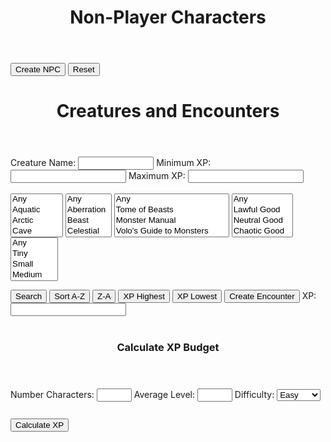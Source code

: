 <!-- Created by Nicole Walter -->
<html>
<head>
<link rel="shortcut icon" type="image/png" href="favicon.png">
<style>
body {
margin-bottom: 200%;
}

input[type=number]{
    width: 70px;
} 

/* Box styles */
.creatureDisplay {
border: none;
padding: 5px;
font: 14 courier-new;
width: 750px;
height: 250px;
overflow: scroll;
}

.npcDisplay {
border: none;
padding: 5px;
font: 14 courier-new;
width: 600px;
height: 300px;
overflow: scroll;
}

/* Scrollbar styles */
::-webkit-scrollbar {
width: 5px;
height: 5px;
}

::-webkit-scrollbar-track {
border: 1px solid black;
border-radius: 5px;
}

::-webkit-scrollbar-thumb {
background: black;  
border-radius: 5px;
}

::-webkit-scrollbar-thumb:hover {
background: #88ba1c;  
}
	
table {
  font-family: arial, sans-serif;
  border-collapse: collapse;
  width: 100%;
}

td, th {
  border: 1px solid #dddddd;
  text-align: left;
  padding: 8px;
}

tr:nth-child(even) {
  background-color: #dddddd;
}
</style>
</head>
<body>
<header>
<h1>Non-Player Characters</h1>
</header>

<form>

</form>
  <button onclick="newNPC()">Create NPC</button>
  <button onclick="resetNPCs()">Reset</button>
  <p class="npcDisplay" id="npcs"></p>
<script>

//credit https://github.com/rigoneri/indefinite-article.js
/*
 * indefinite-article.js v1.0.0, 12-18-2011
 * 
 * @author: Rodrigo Neri (@rigoneri)
 * 
 * (The MIT License)
 * 
 * Permission is hereby granted, free of charge, to any person obtaining a copy
 * of this software and associated documentation files (the "Software"), to deal
 * in the Software without restriction, including without limitation the rights
 * to use, copy, modify, merge, publish, distribute, sublicense, and/or sell
 * copies of the Software, and to permit persons to whom the Software is
 * furnished to do so, subject to the following conditions:
 * 
 * The above copyright notice and this permission notice shall be included in
 * all copies or substantial portions of the Software.
 * 
 * THE SOFTWARE IS PROVIDED "AS IS", WITHOUT WARRANTY OF ANY KIND, EXPRESS OR
 * IMPLIED, INCLUDING BUT NOT LIMITED TO THE WARRANTIES OF MERCHANTABILITY,
 * FITNESS FOR A PARTICULAR PURPOSE AND NONINFRINGEMENT. IN NO EVENT SHALL THE
 * AUTHORS OR COPYRIGHT HOLDERS BE LIABLE FOR ANY CLAIM, DAMAGES OR OTHER
 * LIABILITY, WHETHER IN AN ACTION OF CONTRACT, TORT OR OTHERWISE, ARISING FROM,
 * OUT OF OR IN CONNECTION WITH THE SOFTWARE OR THE USE OR OTHER DEALINGS IN
 * THE SOFTWARE. 
 */ 
 function determineArticle(phrase) {
        
    // Getting the first word 
    var match = /\w+/.exec(phrase);
    if (match)
        var word = match[0];
    else
        return "an";
    
    var l_word = word.toLowerCase();
    // Specific start of words that should be preceeded by 'an'
    var alt_cases = ["honest", "hour", "hono"];
    for (var i in alt_cases) {
        if (l_word.indexOf(alt_cases[i]) == 0)
            return "an";
    }
    
    // Single letter word which should be preceeded by 'an'
    if (l_word.length == 1) {
        if ("aedhilmnorsx".indexOf(l_word) >= 0)
            return "an";
        else
            return "a";
    }
    
    // Capital words which should likely be preceeded by 'an'
    if (word.match(/(?!FJO|[HLMNS]Y.|RY[EO]|SQU|(F[LR]?|[HL]|MN?|N|RH?|S[CHKLMNPTVW]?|X(YL)?)[AEIOU])[FHLMNRSX][A-Z]/)) {
        return "an";
    }
    
    // Special cases where a word that begins with a vowel should be preceeded by 'a'
    regexes = [/^e[uw]/, /^onc?e\b/, /^uni([^nmd]|mo)/, /^u[bcfhjkqrst][aeiou]/]
    for (var i in regexes) {
        if (l_word.match(regexes[i]))
            return "a"
    }
    
    // Special capital words (UK, UN)
    if (word.match(/^U[NK][AIEO]/)) {
        return "a";
    }
    else if (word == word.toUpperCase()) {
        if ("aedhilmnorsx".indexOf(l_word[0]) >= 0)
            return "an";
        else 
            return "a";
    }
    
    // Basic method of words that begin with a vowel being preceeded by 'an'
    if ("aeiou".indexOf(l_word[0]) >= 0)
        return "an";
    
    // Instances where y follwed by specific letters is preceeded by 'an'
    if (l_word.match(/^y(b[lor]|cl[ea]|fere|gg|p[ios]|rou|tt)/))
        return "an";
    
    return "a";
}

//credit https://github.com/Edwin-Pratt/js-markov
/*
MIT License

Copyright (c) 2019 Edwin Pratt

Permission is hereby granted, free of charge, to any person obtaining a copy
of this software and associated documentation files (the "Software"), to deal
in the Software without restriction, including without limitation the rights
to use, copy, modify, merge, publish, distribute, sublicense, and/or sell
copies of the Software, and to permit persons to whom the Software is
furnished to do so, subject to the following conditions:

The above copyright notice and this permission notice shall be included in all
copies or substantial portions of the Software.

THE SOFTWARE IS PROVIDED "AS IS", WITHOUT WARRANTY OF ANY KIND, EXPRESS OR
IMPLIED, INCLUDING BUT NOT LIMITED TO THE WARRANTIES OF MERCHANTABILITY,
FITNESS FOR A PARTICULAR PURPOSE AND NONINFRINGEMENT. IN NO EVENT SHALL THE
AUTHORS OR COPYRIGHT HOLDERS BE LIABLE FOR ANY CLAIM, DAMAGES OR OTHER
LIABILITY, WHETHER IN AN ACTION OF CONTRACT, TORT OR OTHERWISE, ARISING FROM,
OUT OF OR IN CONNECTION WITH THE SOFTWARE OR THE USE OR OTHER DEALINGS IN THE
SOFTWARE.
*/
class Markov {
  constructor (type = 'text') {
    // The type of values
    if (type === 'text') {
      this.type = type
    } else if (type === 'numeric') {
      this.type = type
    } else {
      throw new Error(
        'The Markov Chain can only accept the following types: numeric or text'
      )
    }

    // This is an array that will hold all of our states
    this.states = []

    // This is an object which will contain a list of each possible outcome
    this.possibilities = {}

    // This variable holds the order
    this.order = 3

    if (this.type === 'text') {
      // This array will keep track of all the possible ways to start a sentence
      this.start = []
    }
  }

  // Add a single state or states
  addStates (state) {
    if (Array.isArray(state)) {
      this.states = Array.from(state)
    } else {
      this.states.push(state)
    }
  }

  // Clear the Markov Chain completely
  clearChain () {
    this.states = []

    if (this.type === 'text') {
      this.start = []
    }

    this.possibilities = {}
    this.order = 3
  }

  // Clear the states
  clearState () {
    this.states = []

    if (this.type === 'text') {
      this.start = []
    }
  }

  // Clear the possibilities
  clearPossibilities () {
    this.possibilities = {}
  }

  // Get the states
  getStates () {
    return this.states
  }

  // Set the order
  setOrder (order = 3) {
    if (typeof order !== 'number') {
      console.error('Markov.setOrder: Order is not a number. Defaulting to 3.')
      order = 3
    }

    if (order <= 0) {
      console.error(
        'Markov.setOrder: Order is not a positive number. Defaulting to 3.'
      )
    }

    if (this.type === 'numeric') {
      console.warn(
        'The Markov Chain only accepts numerical data. Therefore, the order does not get used.\nThe order may be used by you to simulate an ID for the Markov Chain if required'
      )
    }

    this.order = order
  }

  // Get the order
  getOrder () {
    if (this.type === 'numeric') {
      console.warn(
        'The Markov Chain only accepts numerical data. Therefore, the order does not get used.\nThe order may be used by you to simulate an ID for the Markov Chain if required'
      )
    }

    return this.order
  }

  // Get the whole list of possibilities or a single possibility
  getPossibilities (possibility) {
    if (possibility) {
      if (this.possibilities[possibility] !== undefined) {
        return this.possibilities[possibility]
      } else {
        throw new Error('There is no such possibility called ' + possibility)
      }
    } else {
      return this.possibilities
    }
  }

  // Train the markov chain
  train (order) {
    this.clearPossibilities()

    if (order) {
      this.order = order
    }

    if (this.type === 'text') {
      for (let i = 0; i < this.states.length; i++) {
        this.start.push(this.states[i].substring(0, this.order))

        for (let j = 0; j <= this.states[i].length - this.order; j++) {
          const gram = this.states[i].substring(j, j + this.order)

          if (!this.possibilities[gram]) {
            this.possibilities[gram] = []
          }

          this.possibilities[gram].push(this.states[i].charAt(j + this.order))
        }
      }
    } else if (this.type === 'numeric') {
      for (let i = 0; i < this.states.length; i++) {
        const { state, predictions } = this.states[i]

        if (!this.possibilities[state]) {
          this.possibilities[state] = []
        }

        this.possibilities[state].push(...predictions)
      }
    }
  }

  // Generate output
  generateRandom (chars = 15) {
    if (this.type === 'text') {
      const startingState = this.random(this.start, 'array')
      let result = startingState
      let current = startingState
      let next = ''

      for (let i = 0; i < chars - this.order; i++) {
        next = this.random(this.possibilities[current], 'array')

        if (!next) {
          break
        }

        result += next
        current = result.substring(result.length - this.order, result.length)
      }

      return result
    } else if (this.type === 'numeric') {
      const possibilities = []

      for (let i = 0; i < chars; ++i) {
        const key = this.random(this.possibilities, 'object')

        if (Math.random() < 0.5) {
          possibilities.push(parseInt(key))
        } else {
          possibilities.push(parseInt(this.predict(key)))
        }
      }

      return possibilities
    }
  }

  // Generate a random value
  random (obj, type) {
    if (Array.isArray(obj) && type === 'array') {
      const index = Math.floor(Math.random() * obj.length)

      return obj[index]
    }

    if (typeof obj === 'object' && type === 'object') {
      const keys = Object.keys(obj)
      const index = Math.floor(Math.random() * keys.length)

      return keys[index]
    }
  }

  // Predict outcome - numeric only (might be a TODO)
  predict (value) {
    if (this.type === 'numeric') {
      if (this.possibilities[value]) {
        return this.random(this.possibilities[value], 'array')
      } else {
        console.error('The markov chain could not find a possibility')
      }
    } else {
      throw new Error(
        'The predict function only works with numerical values - for now'
      )
    }
  }

  getType () {
    return this.type
  }

  setType (type = 'text') {
    if (type === 'text' || type === 'numeric') {
      this.clearChain()
      this.type = type
    } else {
      throw new Error('Invalid type: ' + type)
    }
  }
}

function trainMarkovChain(strings){
    
    var splitstrings = [];
    
    for(var i = 0;i < strings.length;i++){
    	splitstrings.push(String(strings[i].split("").join(" ")));
    }
        
    var markov = new Markov();

    // Add some states
    markov.addStates(splitstrings);

    // Train the Markov Chain
    markov.train();

	return markov;    
}
		
function truncateString(str, num) {
	if (str.length <= num) {
 	   return str
  	}
  	return str.slice(0, num);
}

function generateWord(markov, numberwords, proper, maxlen, minlen){

	function generateWord(){
		var word = markov.generateRandom(100).replaceAll(",", "").replaceAll(" ", ""); 
		while(word.length < minlen){
			word += markov.generateRandom(100).replaceAll(",", "").replaceAll(" ", "");
		}
		
		word = truncateString(word, maxlen);

		if(proper){
			word = word.toLowerCase();
			return capitalize(word);
		} else{
			return word;
		}
    }
    
	var output = [];

	if(numberwords == 1){
    	output.push(generateWord());
    } else {
    	for(var j=0;j<numberwords;j++){
        	output.push(generateWord());
        }
    }
    
    return output;
}

var stats = [
    "STR",
    "DEX",
    "CON",
    "INT",
    "WIS",
    "CHA",
    "BEA"
];

function generateStats(){
	var numberstats = returnRandom([1, 2, 3]);
    
    var mystats = Array.from(stats);
    
    var chosenstats = [];
    for(var x=0;x<numberstats;x++){
		var chosenstat = returnRandom(mystats);
        mystats = removeValue(mystats, chosenstat);
        chosenstats.push(chosenstat);
    }
    
    for(var y=0;y<chosenstats.length;y++){
    	var modifier = returnRandom(["+4", "+3", "+2", "+1", "-1", "-2", "-3", "-4"]);
        chosenstats[y] += " " + modifier;
    }
    
    function statOrdinal(stat){
    	if(stat.includes("STR")){
        	return 1;
        }else if(stat.includes("DEX")){
        	return 2;
        }else if(stat.includes("CON")){
        	return 3;
        }else if(stat.includes("INT")){
        	return 4;
        }else if(stat.includes("WIS")){
        	return 5;
        }else if(stat.includes("CHA")){
        	return 6;
        }else if(stat.includes("BEA")){
        	return 7;
        }else{
        	return 0;
        }
    }
    
    var output = chosenstats.sort(function(a, b){return statOrdinal(a) - statOrdinal(b)});
    
    return output.join(" / ");
}

//all global npc variables (global so they are only loaded once) go here
var sexualities = ["Ace", "Heterosexual", "Bicurious", "Bisexual", "Pansexual", "Androphilic", "Gynephillic", "Homosexual", "Demisexual", "Queer", "Questioning", "Sapiosexual", "Manasexual", "Chaser", "Graysexual"];
var genders = ["Male", "Female", "Genderqueer"];
var ages = ["Young","Middle-Aged","Old"];
var traits = loadFile("FILES\\NPC\\" + "TRAITS" + ".txt").split("<br>");
var ideals = loadFile("FILES\\NPC\\" + "IDEALS" + ".txt").split("<br>");
var emotions = loadFile("FILES\\NPC\\" + "EMOTIONS" + ".txt").split("<br>");
var locales = loadFile("FILES\\NPC\\" + "LOCALES" + ".txt").split("<br>");
var activities = loadFile("FILES\\NPC\\" + "ACTIVITIES" + ".txt").split("<br>");
var trades = loadFile("FILES\\NPC\\" + "TRADES" + ".txt").split("<br>");
var races = loadFile("FILES\\NPC\\" + "RACES" + ".txt").split("<br>");

//load languages
var lang_raw_human = loadFile("FILES\\NPC\\LANGUAGES\\" + "HUMAN" + ".txt").split("<br>");
var lang_raw_elvish = loadFile("FILES\\NPC\\LANGUAGES\\" + "ELVISH" + ".txt").split("<br>");
var lang_raw_aasimar = loadFile("FILES\\NPC\\LANGUAGES\\" + "AASIMAR" + ".txt").split("<br>");
var lang_raw_beastfolk = loadFile("FILES\\NPC\\LANGUAGES\\" + "BEASTFOLK" + ".txt").split("<br>");
var lang_raw_dragonborn = loadFile("FILES\\NPC\\LANGUAGES\\" + "DRAGONBORN" + ".txt").split("<br>");
var lang_raw_dwarvish = loadFile("FILES\\NPC\\LANGUAGES\\" + "DWARVISH" + ".txt").split("<br>");
var lang_raw_firbolg = loadFile("FILES\\NPC\\LANGUAGES\\" + "FIRBOLG" + ".txt").split("<br>");
var lang_raw_genasi = loadFile("FILES\\NPC\\LANGUAGES\\" + "GENASI" + ".txt").split("<br>");
var lang_raw_gith = loadFile("FILES\\NPC\\LANGUAGES\\" + "GITH" + ".txt").split("<br>");
var lang_raw_gnomish = loadFile("FILES\\NPC\\LANGUAGES\\" + "GNOMISH" + ".txt").split("<br>");
var lang_raw_goblinoid = loadFile("FILES\\NPC\\LANGUAGES\\" + "GOBLINOID" + ".txt").split("<br>");
var lang_raw_goliath = loadFile("FILES\\NPC\\LANGUAGES\\" + "GOLIATH" + ".txt").split("<br>");
var lang_raw_halfling = loadFile("FILES\\NPC\\LANGUAGES\\" + "HALFLING" + ".txt").split("<br>");
var lang_raw_kenku = loadFile("FILES\\NPC\\LANGUAGES\\" + "KENKU" + ".txt").split("<br>");
var lang_raw_kobold = loadFile("FILES\\NPC\\LANGUAGES\\" + "KOBOLD" + ".txt").split("<br>");
var lang_raw_lizardfolk = loadFile("FILES\\NPC\\LANGUAGES\\" + "LIZARDFOLK" + ".txt").split("<br>");
var lang_raw_orcish = loadFile("FILES\\NPC\\LANGUAGES\\" + "ORCISH" + ".txt").split("<br>");
var lang_raw_shifter = loadFile("FILES\\NPC\\LANGUAGES\\" + "SHIFTER" + ".txt").split("<br>");
var lang_raw_tabaxi = loadFile("FILES\\NPC\\LANGUAGES\\" + "TABAXI" + ".txt").split("<br>");
var lang_raw_tiefling = loadFile("FILES\\NPC\\LANGUAGES\\" + "TIEFLING" + ".txt").split("<br>");
var lang_raw_triton = loadFile("FILES\\NPC\\LANGUAGES\\" + "TRITON" + ".txt").split("<br>");
var lang_raw_warforged = loadFile("FILES\\NPC\\LANGUAGES\\" + "WARFORGED" + ".txt").split("<br>");
var lang_raw_yuanti = loadFile("FILES\\NPC\\LANGUAGES\\" + "YUAN TI" + ".txt").split("<br>");


//generate language changes
var lang_human = trainMarkovChain(lang_raw_human);
var lang_elvish = trainMarkovChain(lang_raw_elvish);
var lang_aasimar = trainMarkovChain(lang_raw_aasimar);
var lang_beastfolk = trainMarkovChain(lang_raw_beastfolk);
var lang_dragonborn = trainMarkovChain(lang_raw_dragonborn);
var lang_dwarvish = trainMarkovChain(lang_raw_dwarvish);
var lang_firbolg = trainMarkovChain(lang_raw_firbolg);
var lang_genasi = trainMarkovChain(lang_raw_genasi);
var lang_gith = trainMarkovChain(lang_raw_gith);
var lang_gnomish = trainMarkovChain(lang_raw_gnomish);
var lang_goblinoid = trainMarkovChain(lang_raw_goblinoid);
var lang_goliath = trainMarkovChain(lang_raw_goliath);
var lang_halfling = trainMarkovChain(lang_raw_halfling);
var lang_kenku = trainMarkovChain(lang_raw_kenku);
var lang_kobold = trainMarkovChain(lang_raw_kobold);
var lang_lizardfolk = trainMarkovChain(lang_raw_lizardfolk);
var lang_orcish = trainMarkovChain(lang_raw_orcish);
var lang_shifter = trainMarkovChain(lang_raw_shifter);
var lang_tabaxi = trainMarkovChain(lang_raw_tabaxi);
var lang_tiefling = trainMarkovChain(lang_raw_tiefling);
var lang_triton = trainMarkovChain(lang_raw_triton);
var lang_warforged = trainMarkovChain(lang_raw_warforged);
var lang_yuanti = trainMarkovChain(lang_raw_yuanti);

//determine name by race
function determineName(primaryrace){
	var output = [];
    
	switch(primaryrace){
    	case "Dwarf":
        	output = generateWord(lang_dwarvish, 2, true, 15, 10);
            	break;
	case "Elf":
		output = generateWord(lang_elvish, 3, true, 20, 10);
		break;
	case "Halfling":
		output = generateWord(lang_halfling, 4, true, 10, 5);
		break;
	case "Human":
		output = generateWord(lang_human, 3, true, 15, 3);
		break;
	case "Dragonborn":
		output = generateWord(lang_dragonborn, 2, true, 20, 15);
		break;
	case "Gnome":
		output = generateWord(lang_gnome, 1, true, 30, 5);
		break;
	case "Aasimar":
		output = generateWord(lang_aasimar, 1, true, 25, 5);
		break;
	case "Tiefling":
		output = generateWord(lang_tiefling, 1, true, 25, 5);
		break;
	case "Shifter":
		output = generateWord(lang_shifter, 2, true, 20, 5);
		break;
	case "Gith":
		output = generateWord(lang_gith, 2, true, 20, 5);
		break;
	case "Firbolg":
		output = generateWord(lang_firbolg, 2, true, 20, 5);
		break;
	case "Goliath":
		output = generateWord(lang_goliath, 2, true, 20, 5);
		break;
	case "Kenku":
		output = generateWord(lang_kenku, 2, true, 20, 5);
		break;
	case "Lizardfolk":
		output = generateWord(lang_lizardfolk, 2, true, 20, 5);
		break;
	case "Tabaxi":
		output = generateWord(lang_tabaxi, 2, true, 20, 5);
		break;
	case "Triton":
		output = generateWord(lang_triton, 2, true, 20, 5);
		break;
	case "Goblinoid":
		output = generateWord(lang_goblinoid, 5, true, 6, 3);
		break;
	case "Kobold":
		output = generateWord(lang_kobold, 2, true, 20, 5);
		break;
	case "Yuan Ti":
		output = generateWord(lang_yuanti, 2, true, 20, 10);
		break;
	case "Orc":
		output = generateWord(lang_orcish, 2, true, 20, 5);
		break;
	case "Warforged":
		output = generateWord(lang_warforged, 2, true, 20, 5);
		break;
	case "Beastfolk":
		output = generateWord(lang_beastfolk, 2, true, 20, 5);
		break;
	case "Genasi":
		output = generateWord(lang_genasi, 2, true, 20, 5);
		break;	
    	default:
        	output = generateWord(lang_human, 2, true, 12, 2);
    }
    
    return output.join(" ");
}

function constructNPC(){
	/*
     NPC Design
      /Name
      /Trait /Age /Sexuality /Gender /Race
      /Stats, Values /Ideal, Feels /Emotion
      Born /Locale, grew up /Activity, currently works as a /Trade
    */

	//pick a random trait / age / sexuality / gender
    var trait = returnRandom(traits).toLowerCase();
    var age = returnRandom(ages).toLowerCase();
    var sexuality = returnRandom(sexualities).toLowerCase();
    var gender = returnRandom(genders).toLowerCase();
    
    //pick a random race
	var race = returnRandom(races);
    
    var primaryrace = race.split("-")[0];
    var descriprace = race.split("-")[1];
	
    var name = determineName(primaryrace);

	//generate stats
    var stats = generateStats();
    
    //pick a random ideal / emotion / locale / activity / trade
    var ideal = returnRandom(ideals).toLowerCase();
    var emotion = returnRandom(emotions).toLowerCase();
    var locale = returnRandom(locales);
    var activity = returnRandom(activities);
    var trade = returnRandom(trades).toLowerCase();
    trade = determineArticle(trade) + " " + trade;
	
	return name + "<br>" + trait + " " + age + " " + sexuality + " " + gender + " " + descriprace + "<br>" + "Values " + ideal + " | Feels " + emotion + " | " + stats + "<br>" + "Born " + locale + ", grew up " + activity + ", currently is " + trade + ".";
}

function newNPC(){	
    var output = constructNPC();
    
    var current = document.getElementById("npcs").innerHTML;
    
    document.getElementById("npcs").innerHTML = output + "<br><br>" + current;
}

function resetNPCs(){
	document.getElementById("npcs").innerHTML = "";
}

function removeValue(array, value){
	var output = [];
    
    for(var t=0;t<array.length;t++){
    	if(array[t] == value){
        	//dont keep it	
        }else{
        	output.push(array[t]);
        }
    }
    
    return output;
}

function returnRandom(array){
	return array[Math.floor(Math.random() * array.length)];
}

function capitalize(string){
	return string.charAt(0).toUpperCase() + string.slice(1);
}

function isEmpty(value){
  return (value == null || value.length === 0);
}

function calculateXP() {
  var level = document.getElementById("level").value;
  var numchar = document.getElementById("numchar").value;
  var difficulty = document.getElementById("difficulty").value;
  var xp = "";
  
  function easyXP(){
	switch(level) {
		case "1":
			return (25 * numchar);
			break;
		case "2":
			return (50 * numchar);
			break;
		case "3":
			return (75 * numchar);
			break;
		case "4":
			return (125 * numchar);
			break;
		case "5":
			return (250 * numchar);
			break;
		case "6":
			return (300 * numchar);
			break;
		case "7":
			return (350 * numchar);
			break;
		case "8":
			return (450 * numchar);
			break;
		case "9":
			return (550 * numchar);
			break;
		case "10":
			return (600 * numchar);
			break;
		case "11":
			return (800 * numchar);
			break;
		case "12":
			return (1000 * numchar);
			break;
		case "13":
			return (1100 * numchar);
			break;
		case "14":
			return (1250 * numchar);
			break;
		case "15":
			return (1400 * numchar);
			break;
		case "16":
			return (1600 * numchar);
			break;
		case "17":
			return (2000 * numchar);
			break;
		case "18":
			return (2100 * numchar);
			break;
		case "19":
			return (2400 * numchar);
			break;
		case "20":
			return (2800 * numchar);
			break;
		default: 
			return 0;
	 }
	}
	
	function mediumXP(){
	switch(level) {
		case "1":
			return (50 * numchar);
			break;
		case "2":
			return (100 * numchar);
			break;
		case "3":
			return (150 * numchar);
			break;
		case "4":
			return (250 * numchar);
			break;
		case "5":
			return (500 * numchar);
			break;
		case "6":
			return (600 * numchar);
			break;
		case "7":
			return (750 * numchar);
			break;
		case "8":
			return (900 * numchar);
			break;
		case "9":
			return (1100 * numchar);
			break;
		case "10":
			return (1200 * numchar);
			break;
		case "11":
			return (1600 * numchar);
			break;
		case "12":
			return (2000 * numchar);
			break;
		case "13":
			return (2200 * numchar);
			break;
		case "14":
			return (2500 * numchar);
			break;
		case "15":
			return (2800 * numchar);
			break;
		case "16":
			return (3200 * numchar);
			break;
		case "17":
			return (3900 * numchar);
			break;
		case "18":
			return (4200 * numchar);
			break;
		case "19":
			return (4900 * numchar);
			break;
		case "20":
			return (5700 * numchar);
			break;
		default: 
			return 0;
	 }
	}
	
	function hardXP(){
	switch(level) {
		case "1":
			return (75 * numchar);
			break;
		case "2":
			return (150 * numchar);
			break;
		case "3":
			return (225 * numchar);
			break;
		case "4":
			return (375 * numchar);
			break;
		case "5":
			return (750 * numchar);
			break;
		case "6":
			return (900 * numchar);
			break;
		case "7":
			return (1100 * numchar);
			break;
		case "8":
			return (1400 * numchar);
			break;
		case "9":
			return (1600 * numchar);
			break;
		case "10":
			return (1900 * numchar);
			break;
		case "11":
			return (2400 * numchar);
			break;
		case "12":
			return (3000 * numchar);
			break;
		case "13":
			return (3400 * numchar);
			break;
		case "14":
			return (3800 * numchar);
			break;
		case "15":
			return (4300 * numchar);
			break;
		case "16":
			return (4800 * numchar);
			break;
		case "17":
			return (5900 * numchar);
			break;
		case "18":
			return (6300 * numchar);
			break;
		case "19":
			return (7300 * numchar);
			break;
		case "20":
			return (8500 * numchar);
			break;
		default: 
			return 0;
	 }
	}
	
	function deadlyXP(){
	switch(level) {
		case "1":
			return (100 * numchar);
			break;
		case "2":
			return (200 * numchar);
			break;
		case "3":
			return (400 * numchar);
			break;
		case "4":
			return (500 * numchar);
			break;
		case "5":
			return (1100 * numchar);
			break;
		case "6":
			return (1400 * numchar);
			break;
		case "7":
			return (1700 * numchar);
			break;
		case "8":
			return (2100 * numchar);
			break;
		case "9":
			return (2400 * numchar);
			break;
		case "10":
			return (2800 * numchar);
			break;
		case "11":
			return (3600 * numchar);
			break;
		case "12":
			return (4500 * numchar);
			break;
		case "13":
			return (5100 * numchar);
			break;
		case "14":
			return (5700 * numchar);
			break;
		case "15":
			return (6400 * numchar);
			break;
		case "16":
			return (7200 * numchar);
			break;
		case "17":
			return (8800 * numchar);
			break;
		case "18":
			return (9500 * numchar);
			break;
		case "19":
			return (10900 * numchar);
			break;
		case "20":
			return (12700 * numchar);
			break;
		default: 
			return 0;
	 }
	}
  
  switch(difficulty){
     case "Easy":
        xp = easyXP();
        break;
     case "Medium":
        xp = mediumXP();
        break;
     case "Hard":
     	xp = hardXP();
        break;
     case "Deadly":
     	xp = deadlyXP();
        break;
     default: 
     	xp = 0;
  };
  document.getElementById("xpbudget").innerHTML = xp + " XP";
  document.getElementById("encounterxp").value = xp;
}

function loadFile(filePath){
	  var result = null;
	  var xmlhttp = new XMLHttpRequest();
	  xmlhttp.open("GET", filePath, false);
	  xmlhttp.send();
	  if (xmlhttp.status==200) {
		result = xmlhttp.responseText;
	  }
	  result = result.split("/");
	  var output = "";
	  var i;
	  for (i = 0; i < result.length; i++) {
	    var linebreak = "";
	    if(i == result.length-1){
	    	linebreak = "";
	    }else{
	    	linebreak = "<br>";
	    }
	    output += result[i] + linebreak;
	  }
	  return output;
}

function creatureSearch(){
	document.getElementById("totalEncounterXP").innerHTML = "";

	var output = "";
    
    var selectElement = document.getElementById('environment');
	var environments = Array.from(selectElement.selectedOptions).map(option => option.value);
    
    if(environments.length == 0){
    	environments = [
		"Aquatic",
		"Arctic",
		"Cave",
		"Coast",
		"Desert",
		"Dungeon",
		"Forest",
		"Grassland",
		"Mountain",
		"Planar",
		"Ruins",
		"Swamp",
		"Underground",
		"Urban"
		]
   	 }
    
	for (var i = 0; i < environments.length; i++) {
    		var filename = "FILES\\CREATURES\\" + environments[i].toUpperCase() + ".txt";
		output += loadFile(filename).replaceAll("|", " | ");
	}
	
	var deduped = output.split("<br>");
	output = deduped.filter(function(value, index, self) { 
	    return self.indexOf(value) === index;
	});
    
    var tofilter = Array.from(output);
	var filtered = new Array();
    
    for (var j = 0; j < tofilter.length; j++) {
    	var creature = tofilter[j].split(" | ");
        var name = String(creature[0]);
        var size = String(creature[1]);
        var type = String(creature[2]);
        var alignment = String(creature[3]);
        var xp = String(creature[4]);
        var book = String(creature[5]);
        
        var xpint = parseInt(xp.replaceAll(",", ""));
	var typewithoutsubtype = type.split("(")[0];
        var bookwithoutpage = String(book.split("p.")[0]);
        
        if(
        	filterName(name.toLowerCase()) ||
            filterXP(xpint) ||
            filterType(typewithoutsubtype.slice().trim()) ||
            filterBook(bookwithoutpage.slice().trim()) ||
            filterAlignment(alignment.slice().trim()) ||
            filterSize(size.slice().trim()) ||
            isEmpty(name)
        ){
        	continue;
        }
        
        var newcreature = [name, size, type, alignment, xp, book];
        filtered.push(newcreature.join(" | "));
    }
    
    output = filtered;
	document.getElementById("creatures").innerHTML = output.join("<br>");
}

//if filter returns true, we do filter the row
function filterName(name){
	var namefilter = String(document.getElementById("crname").value).slice(0).toLowerCase();
    if (isEmpty(name) || 
    	isEmpty(namefilter) ||
		name.includes(namefilter)        
        ){
    	return false;
    } else {
    	return true;
    }
}

//filter row if minxp is not null && less than xp
//same in reverse for maxxp
function filterXP(xp){
	var minxp = document.getElementById("minxp").value;
    var maxxp = document.getElementById("maxxp").value;
    
    if(!isEmpty(minxp) && minxp > xp) {
    	return true;
    }
    
    if(!isEmpty(maxxp) && maxxp < xp) {
    	return true;
    }
    
	return false;
}

//filter if the typefilters are not null, and the type is not included
function filterType(type){
    var typefilters = Array.from(document.getElementById('creaturetype').selectedOptions).map(({ value }) => value).join(",");
    
    if(!isEmpty(typefilters) && !(typefilters.includes(type))) {
    	return true;
    }
    
    return false;
}

function filterBook(book){
	var bookfilters = Array.from(document.getElementById('book').selectedOptions).map(({ value }) => value).join(",").trim();
    
    if(!isEmpty(bookfilters) && !(bookfilters.includes(book))) {
    	return true;
    }
    
    return false;
}

function filterAlignment(alignment){
	var alignmentfilters = Array.from(document.getElementById('alignment').selectedOptions).map(({ value }) => value).join(",").trim();
    
    if(!isEmpty(alignmentfilters) && !(alignmentfilters.includes(alignment))) {
    	return true;
    }
    
    return false;
}

function filterSize(size){
	var sizefilters = Array.from(document.getElementById('size').selectedOptions).map(({ value }) => value).join(",").trim();
    
    if(!isEmpty(sizefilters) && !(sizefilters.includes(size))) {
    	return true;
    }
    
    return false;
}

function sortAlphabeticallyAscending(){
	var output = document.getElementById("creatures").innerHTML.split("<br>");
    
    output = output.sort();
    
    document.getElementById("creatures").innerHTML = output.join("<br>");
}

function sortAlphabeticallyDescending(){
	var output = document.getElementById("creatures").innerHTML.split("<br>");
    
    output = output.sort().reverse();
    
    document.getElementById("creatures").innerHTML = output.join("<br>");
}

function sortXP(ascending){
	var creatures = document.getElementById("creatures").innerHTML.split("<br>");
    
    var splitapart = [];
    for (var j = 0; j < creatures.length; j++) {
    	var creature = creatures[j].split(" | ");
        splitapart.push(creature);
    }
    
    splitapart = splitapart.sort(function(a, b) {
      return parseInt(a[4].replace(",", "")) - parseInt(b[4].replace(",", ""));
    })
    
    if(!ascending){
    	splitapart = splitapart.reverse();
    }
    
    var output = [];
    for (var j = 0; j < splitapart.length; j++) {
    	var creature = splitapart[j];
        output.push(creature.join(" | "));
    }
        
    document.getElementById("creatures").innerHTML = output.join("<br>");
}

function generateEncounter(){
	creatureSearch();
	var rawcreatures = document.getElementById("creatures").innerHTML.split("<br>");
    
    var splitapart = [];
    for (var j = 0; j < rawcreatures.length; j++) {
    	var creature = rawcreatures[j].split(" | ");
        splitapart.push(creature);
    }
    
    var totalxp = document.getElementById("encounterxp").value;
    
    var currentxp = 0;
    var rawtotalcreaturexp = 0;
    
    var creatures = Array.from(splitapart);
    var encounter = [];
    
    while (totalxp > currentxp){
    	var acceptablecreatures = [];
    
    	for(var i=0;i<creatures.length;i++){
        	var crtr = creatures[i];
            var crtrxp = parseInt(crtr[4].replaceAll(",", ""));
            var remainingxp = totalxp-currentxp;
            var crtrwithinbounds = crtrxp <= remainingxp;
            if(crtrwithinbounds){
            	acceptablecreatures.push(crtr);
            }
        }
        
        var creature = [];
        
        if(acceptablecreatures.length < 1){
        	creature = creatures[Math.floor(Math.random() * creatures.length)]
        } else{
        	creature = acceptablecreatures[Math.floor(Math.random() * acceptablecreatures.length)]
        }
        
        var creaturexp = parseInt(creature[4].replaceAll(",", ""));
        var newsize = 1+(encounter.length);
        var factor = 1;
        
    	if(newsize == 1){
        	factor = 1;
        }else if(newsize == 2){
        	factor = 1.5;
        }else if(newsize >= 3 && newsize <=6){
   			factor = 2;     	
        }else if(newsize >= 7 && newsize <=10){
        	factor = 2.5;
        }else if(newsize >= 11 && newsize <=14){
        	factor = 3;
        }else if(newsize >= 15){
        	factor = 4;
        }else{
        	factor = 1;
        }
        
        rawtotalcreaturexp += creaturexp;
        var updatedxp = factor * rawtotalcreaturexp;
        encounter.push(creature);
        currentxp = updatedxp;
    }
    
    var output = [];
    for (var j = 0; j < encounter.length; j++) {
    	var creature = encounter[j];
        output.push(creature.join(" | "));
    }
    
    document.getElementById("totalEncounterXP").innerHTML = "Total Encounter XP: " + currentxp;
    document.getElementById("creatures").innerHTML = output.join("<br>");
}

</script>
<header>
<h1>Creatures and Encounters</h1>
</header>
<form>
	<label for="crname">Creature Name:</label>
	<input type="text" id="crname" name="crname" value="" size="12">
    <label for="minxp">Minimum XP:</label>
	<input type="number" id="minxp" name="minxp" min="0" size="4">
    <label for="maxxp">Maximum XP:</label>
	<input type="number" id="maxxp" name="maxxp" size="4">
	<br><br>
	<select name="environment" id="environment" multiple>
	<option value="">Any</option>
    <option value="Aquatic">Aquatic</option>
	<option value="Arctic">Arctic</option>
	<option value="Cave">Cave</option>
	<option value="Coast">Coast</option>
	<option value="Desert">Desert</option>
	<option value="Forest">Forest</option>
	<option value="Grassland">Grassland</option>
	<option value="Mountain">Mountain</option>
	<option value="Planar">Planar</option>
	<option value="Ruins">Ruins</option>
	<option value="Swamp">Swamp</option>
	<option value="Underground">Underground</option>
	<option value="Urban">Urban</option>
	</select>
	<select name="creaturetype" id="creaturetype" multiple>
	<option value="">Any</option>
    <option value="Aberration">Aberration</option>
	<option value="Beast">Beast</option>
	<option value="Celestial">Celestial</option>
	<option value="Construct">Construct</option>
	<option value="Dragon">Dragon</option>
	<option value="Elemental">Elemental</option>
	<option value="Fey">Fey</option>
	<option value="Fiend">Fiend</option>
	<option value="Giant">Giant</option>
	<option value="Humanoid">Humanoid</option>
	<option value="Monstrosity">Monstrosity</option>
	<option value="Ooze">Ooze</option>
	<option value="Plant">Plant</option>
	<option value="Undead">Undead</option>
	</select>
	<select name="book" id="book" multiple>
	<option value="">Any</option>
    <option value="Tome of Beasts">Tome of Beasts</option>
	<option value="Monster Manual">Monster Manual</option>
	<option value="Volo's Guide to Monsters">Volo's Guide to Monsters</option>
	<option value="Mordenkainen's Tome of Foes">Mordenkainen's Tome of Foes</option>
	</select>
    <select name="Alignment" id="alignment" multiple>
	<option value="">Any</option>
    <option value="lawful good">Lawful Good</option>
    <option value="neutral good">Neutral Good</option>
    <option value="chaotic good">Chaotic Good</option>
    <option value="lawful neutral">Lawful Neutral</option>
    <option value="neutral">Neutral</option>
    <option value="chaotic neutral">Chaotic Neutral</option>
    <option value="lawful evil">Lawful Evil</option>
    <option value="neutral evil">Neutral Evil</option>
    <option value="chaotic evil">Chaotic Evil</option>
    <option value="unaligned">Unaligned</option>
	</select>
    <select name="Size" id="size" multiple>
    <option value="">Any</option>
	<option value="Tiny">Tiny</option>
    <option value="Small">Small</option>
    <option value="Medium">Medium</option>
    <option value="Large">Large</option>
    <option value="Huge">Huge</option>
	<option value="Gargantuan">Gargantuan</option>
	</select>
</form>
<button onclick="creatureSearch()">Search</button>
<button onclick="sortAlphabeticallyAscending()">Sort A-Z</button>
<button onclick="sortAlphabeticallyDescending()">Z-A</button>
<button onclick="sortXP(false)">XP Highest</button>
<button onclick="sortXP(true)">XP Lowest</button>
<button onclick="generateEncounter()">Create Encounter</button>
<label for="encounterxp">XP:</label>
<input type="number" id="encounterxp" name="encounterxp" min="0" size="2">
<br><br>
<p id="totalEncounterXP"></p>
<p class="creatureDisplay" id="creatures"></p>

<header>
<h3>Calculate XP Budget</h3>
</header>
<form>
  <label for="numchar">Number Characters:</label>
  <input type="number" id="numchar" name="numchar" value="" min=1 max=99>
  <label for="level">Average Level:</label>
  <input type="number" id="level" name="level" value="" min=1 max=20>
  <label for="difficulty">Difficulty:</label>
  <select name="difficulty" id="difficulty">
  <option value="Easy">Easy</option>
  <option value="Medium">Medium</option>
  <option value="Hard">Hard</option>
  <option value="Deadly">Deadly</option>
  </select>
</form>
  <button onclick="calculateXP()">Calculate XP</button>
  <p style="display:inline-block" id="xpbudget"></p>
</body>
</html>

